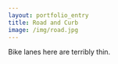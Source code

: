```yaml
---
layout: portfolio_entry
title: Road and Curb
image: /img/road.jpg
---
```

Bike lanes here are terribly thin.
